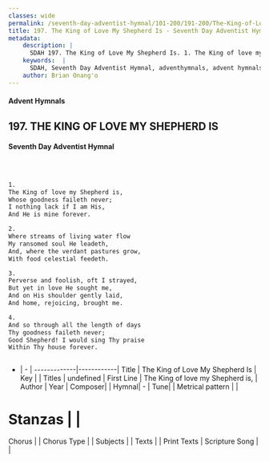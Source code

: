 ```yaml
---
classes: wide
permalink: /seventh-day-adventist-hymnal/101-200/191-200/The-King-of-Love-My-Shepherd-Is/
title: 197. The King of Love My Shepherd Is - Seventh Day Adventist Hymnal
metadata:
    description: |
      SDAH 197. The King of Love My Shepherd Is. 1. The King of love my Shepherd is, Whose goodness faileth never; I nothing lack if I am His, And He is mine forever.
    keywords:  |
      SDAH, Seventh Day Adventist Hymnal, adventhymnals, advent hymnals, The King of Love My Shepherd Is, The King of love my Shepherd is, 
    author: Brian Onang'o
---
```


#### Advent Hymnals
## 197. THE KING OF LOVE MY SHEPHERD IS
#### Seventh Day Adventist Hymnal

```txt



1.
The King of love my Shepherd is,
Whose goodness faileth never;
I nothing lack if I am His,
And He is mine forever.

2.
Where streams of living water flow
My ransomed soul He leadeth,
And, where the verdant pastures grow,
With food celestial feedeth.

3.
Perverse and foolish, oft I strayed,
But yet in love He sought me,
And on His shoulder gently laid,
And home, rejoicing, brought me.

4.
And so through all the length of days
Thy goodness faileth never;
Good Shepherd! I would sing Thy praise
Within Thy house forever.



```

- |   -  |
-------------|------------|
Title | The King of Love My Shepherd Is |
Key |  |
Titles | undefined |
First Line | The King of love my Shepherd is, |
Author | 
Year | 
Composer|  |
Hymnal|  - |
Tune|  |
Metrical pattern | |
# Stanzas |  |
Chorus |  |
Chorus Type |  |
Subjects |  |
Texts |  |
Print Texts | 
Scripture Song |  |
  
